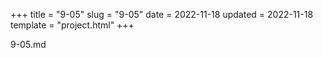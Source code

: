 +++
title = "9-05"
slug = "9-05"
date = 2022-11-18
updated = 2022-11-18
template = "project.html"
+++

9-05.md
